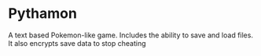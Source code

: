 # Pythamon
A text based Pokemon-like game. Includes the ability to save and load files. It also encrypts save data to stop cheating
